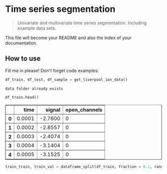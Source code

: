 # Time series segmentation
> Univariate and multivariate time series segmentation. Including example data sets.


This file will become your README and also the index of your documentation.

## How to use

Fill me in please! Don't forget code examples:

```python
df_train, df_test, df_sample = get_liverpool_ion_data()
```

    data folder already exists
    

```python
df_train.head()
```




<div>
<style scoped>
    .dataframe tbody tr th:only-of-type {
        vertical-align: middle;
    }

    .dataframe tbody tr th {
        vertical-align: top;
    }

    .dataframe thead th {
        text-align: right;
    }
</style>
<table border="1" class="dataframe">
  <thead>
    <tr style="text-align: right;">
      <th></th>
      <th>time</th>
      <th>signal</th>
      <th>open_channels</th>
    </tr>
  </thead>
  <tbody>
    <tr>
      <th>0</th>
      <td>0.0001</td>
      <td>-2.7600</td>
      <td>0</td>
    </tr>
    <tr>
      <th>1</th>
      <td>0.0002</td>
      <td>-2.8557</td>
      <td>0</td>
    </tr>
    <tr>
      <th>2</th>
      <td>0.0003</td>
      <td>-2.4074</td>
      <td>0</td>
    </tr>
    <tr>
      <th>3</th>
      <td>0.0004</td>
      <td>-3.1404</td>
      <td>0</td>
    </tr>
    <tr>
      <th>4</th>
      <td>0.0005</td>
      <td>-3.1525</td>
      <td>0</td>
    </tr>
  </tbody>
</table>
</div>



```python
train_train, train_val = dataframe_split(df_train, fraction = 0.1, random_state = 42, sep_col='seq_idx')
```
